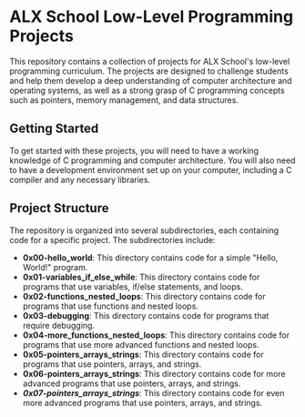 # ALX School Low-Level Programming Projects
This repository contains a collection of projects for ALX School's low-level programming curriculum. The projects are designed to challenge students and help them develop a deep understanding of computer architecture and operating systems, as well as a strong grasp of C programming concepts such as pointers, memory management, and data structures.

## Getting Started
To get started with these projects, you will need to have a working knowledge of C programming and computer architecture. You will also need to have a development environment set up on your computer, including a C compiler and any necessary libraries.

## Project Structure
The repository is organized into several subdirectories, each containing code for a specific project. The subdirectories include:
- **0x00-hello_world**: This directory contains code for a simple "Hello, World!" program.
- **0x01-variables_if_else_while**: This directory contains code for programs that use variables, if/else statements, and loops.
- **0x02-functions_nested_loops**: This directory contains code for programs that use functions and nested loops.
- **0x03-debugging**: This directory contains code for programs that require debugging.
- **0x04-more_functions_nested_loops**: This directory contains code for programs that use more advanced functions and nested loops.
- **0x05-pointers_arrays_strings**: This directory contains code for programs that use pointers, arrays, and strings.
- **0x06-pointers_arrays_strings**: This directory contains code for more advanced programs that use pointers, arrays, and strings.
- ***0x07-pointers_arrays_strings***: This directory contains code for even more advanced programs that use pointers, arrays, and strings.
